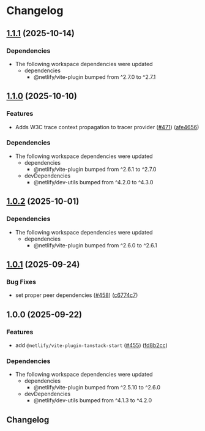 # Changelog

## [1.1.1](https://github.com/netlify/primitives/compare/vite-plugin-tanstack-start-v1.1.0...vite-plugin-tanstack-start-v1.1.1) (2025-10-14)


### Dependencies

* The following workspace dependencies were updated
  * dependencies
    * @netlify/vite-plugin bumped from ^2.7.0 to ^2.7.1

## [1.1.0](https://github.com/netlify/primitives/compare/vite-plugin-tanstack-start-v1.0.2...vite-plugin-tanstack-start-v1.1.0) (2025-10-10)


### Features

* Adds W3C trace context propagation to tracer provider ([#471](https://github.com/netlify/primitives/issues/471)) ([afe4656](https://github.com/netlify/primitives/commit/afe4656df5c3bed13ae8c3357205c07efa27c698))


### Dependencies

* The following workspace dependencies were updated
  * dependencies
    * @netlify/vite-plugin bumped from ^2.6.1 to ^2.7.0
  * devDependencies
    * @netlify/dev-utils bumped from ^4.2.0 to ^4.3.0

## [1.0.2](https://github.com/netlify/primitives/compare/vite-plugin-tanstack-start-v1.0.1...vite-plugin-tanstack-start-v1.0.2) (2025-10-01)


### Dependencies

* The following workspace dependencies were updated
  * dependencies
    * @netlify/vite-plugin bumped from ^2.6.0 to ^2.6.1

## [1.0.1](https://github.com/netlify/primitives/compare/vite-plugin-tanstack-start-v1.0.0...vite-plugin-tanstack-start-v1.0.1) (2025-09-24)


### Bug Fixes

* set proper peer dependencies ([#458](https://github.com/netlify/primitives/issues/458)) ([c6774c7](https://github.com/netlify/primitives/commit/c6774c78c77b5bc38768ec88ba53c8e61bc63686))

## 1.0.0 (2025-09-22)


### Features

* add `@netlify/vite-plugin-tanstack-start` ([#455](https://github.com/netlify/primitives/issues/455)) ([fd8b2cc](https://github.com/netlify/primitives/commit/fd8b2cc9012801c190f332089e9f4322fad95a45))


### Dependencies

* The following workspace dependencies were updated
  * dependencies
    * @netlify/vite-plugin bumped from ^2.5.10 to ^2.6.0
  * devDependencies
    * @netlify/dev-utils bumped from ^4.1.3 to ^4.2.0

## Changelog

